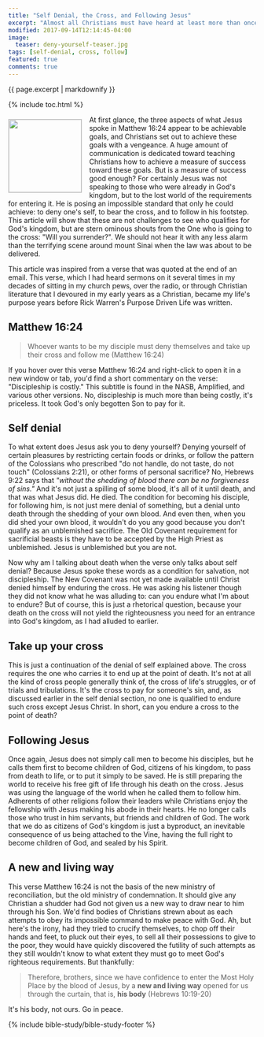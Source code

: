 ```yaml
---
title: "Self Denial, the Cross, and Following Jesus"
excerpt: "Almost all Christians must have heard at least more than once sermons that encourage them to deny themselves, take up their cross, and follow Jesus as both a commandment and a promise that they would experience peace, joy, and ultimately a more fulfilling Christian life. Is this what Jesus had in mind when he spoke these words?"
modified: 2017-09-14T12:14:45-04:00
image:
  teaser: deny-yourself-teaser.jpg
tags: [self-denial, cross, follow] 
featured: true
comments: true
---
```

 
{{ page.excerpt | markdownify }}

{% include toc.html %}

<!-- a href="{{ site.url }}{% post_url 2017-08-15-Entering-Gods-Rest-Viet %}"><em>(Bấm vào đây để đọc tiếng Việt)</em></a -->

<img alt src="{{ site.url }}/assets/images/deny-yourself-teaser.jpg" style="border: 1px solid #cccccc; margin: 7px 15px 0px 0px; max-width: 100%; height: 148px; padding: 0px; float: left;">
At first glance, the three aspects of what Jesus spoke in Matthew 16:24 appear to be achievable goals, and Christians set out to achieve these goals with a vengeance. A huge amount of communication is dedicated toward teaching Christians how to achieve a measure of success toward these goals. But is a measure of success good enough? For certainly Jesus was not speaking to those who were already in God's kingdom, but to the lost world of the requirements for entering it. He is posing an impossible standard that only he could achieve: to deny one's self, to bear the cross, and to follow in his footstep. This article will show that these are not challenges to see who qualifies for God's kingdom, but are stern ominous shouts from the One who is going to the cross: "Will you surrender?". We should not hear it with any less alarm than the terrifying scene around mount Sinai when the law was about to be delivered.

This article was inspired from a verse that was quoted at the end of an email. This verse, which I had heard sermons on it several times in my decades of sitting in my church pews, over the radio, or through Christian literature that I devoured in my early years as a Christian, became my life's purpose years before Rick Warren's Purpose Driven Life was written.

## Matthew 16:24
> Whoever wants to be my disciple must deny themselves and take up their cross and follow me (Matthew 16:24)

If you hover over this verse Matthew 16:24 and right-click to open it in a new window or tab, you'd find a short commentary on the verse: "Discipleship is costly." This subtitle is found in the NASB, Amplified, and various other versions. No, discipleship is much more than being costly, it's priceless. It took God's only begotten Son to pay for it.

## Self denial

To what extent does Jesus ask you to deny yourself? Denying yourself of certain pleasures by restricting certain foods or drinks, or follow the pattern of the Colossians who prescribed "do not handle, do not taste, do not touch" (Colossians 2:21), or other forms of personal sacrifice? No, Hebrews 9:22 says that *"without the shedding of blood there can be no forgiveness of sins."* And it's not just a spilling of some blood, it's all of it until death, and that was what Jesus did. He died. The condition for becoming his disciple, for following him, is not just mere denial of something, but a denial unto death through the shedding of your own blood. And even then, when you did shed your own blood, it wouldn't do you any good because you don't qualify as an unblemished sacrifice. The Old Covenant requirement for sacrificial beasts is they have to be accepted by the High Priest as unblemished. Jesus is unblemished but you are not.

Now why am I talking about death when the verse only talks about self denial? Because Jesus spoke these words as a condition for salvation, not discipleship. The New Covenant was not yet made available until Christ denied himself by enduring the cross. He was asking his listener though they did not know what he was alluding to: can you endure what I'm about to endure? But of course, this is just a rhetorical question, because your death on the cross will not yield the righteousness you need for an entrance into God's kingdom, as I had alluded to earlier.

## Take up your cross

This is just a continuation of the denial of self explained above. The cross requires the one who carries it to end up at the point of death. It's not at all the kind of cross people generally think of, the cross of life's struggles, or of trials and tribulations. It's the cross to pay for someone's sin, and, as discussed earlier in the self denial section, no one is qualified to endure such cross except Jesus Christ. In short, can you endure a cross to the point of death?

## Following Jesus

Once again, Jesus does not simply call men to become his disciples, but he calls them first to become children of God, citizens of his kingdom, to pass from death to life, or to put it simply to be saved. He is still preparing the world to receive his free gift of life through his death on the cross. Jesus was using the language of the world when he called them to follow him. Adherents of other religions follow their leaders while Christians enjoy the fellowship with Jesus making his abode in their hearts. He no longer calls those who trust in him servants, but friends and children of God. The work that we do as citizens of God's kingdom is just a byproduct, an inevitable consequence of us being attached to the Vine, having the full right to become children of God, and sealed by his Spirit.

## A new and living way

This verse Matthew 16:24 is not the basis of the new ministry of reconciliation, but the old ministry of condemnation. It should give any Christian a shudder had God not given us a new way to draw near to him through his Son. We'd find bodies of Christians strewn about as each attempts to obey its impossible command to make peace with God. Ah, but here's the irony, had they tried to crucify themselves, to chop off their hands and feet, to pluck out their eyes, to sell all their possessions to give to the poor, they would have quickly discovered the futility of such attempts as they still wouldn't know to what extent they must go to meet God's righteous requirements. But thankfully:

> Therefore, brothers, since we have confidence to enter the Most Holy Place by the blood of Jesus, by a <strong>new and living way</strong> opened for us through the curtain, that is, <strong>his body</strong> (Hebrews 10:19-20)

It's his body, not ours. Go in peace.

{% include bible-study/bible-study-footer %}

